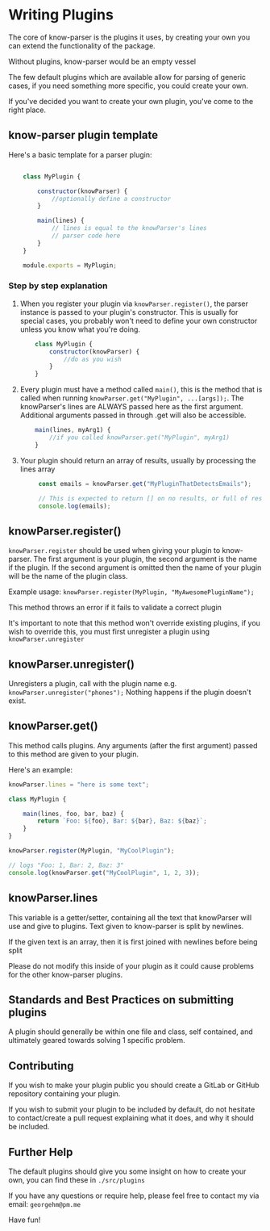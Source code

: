 # Writing Plugins

The core of know-parser is the plugins it uses, by creating your own you can extend the functionality of the package.

Without plugins, know-parser would be an empty vessel

The few default plugins which are available allow for parsing of generic cases, if you need something more specific, you could create your own.

If you've decided you want to create your own plugin, you've come to the right place.

## know-parser plugin template

Here's a basic template for a parser plugin:

```javascript

    class MyPlugin {

        constructor(knowParser) {
            //optionally define a constructor
        }

        main(lines) {
            // lines is equal to the knowParser's lines
            // parser code here
        }
    }

    module.exports = MyPlugin;
```

### Step by step explanation

1. When you register your plugin via `knowParser.register()`, the parser instance is passed to your plugin's constructor. This is usually for special cases, you probably won't need to define your own constructor unless you know what you're doing.

    ```javascript
        class MyPlugin {
            constructor(knowParser) {
                //do as you wish
            }
        }
    ```

2. Every plugin must have a method called `main()`, this is the method that is called when running `knowParser.get("MyPlugin", ...[args]);`. The knowParser's lines are ALWAYS passed here as the first argument. Additional arguments passed in through .get will also be accessible.

    ```javascript
        main(lines, myArg1) {
            //if you called knowParser.get("MyPlugin", myArg1)
        }
    ```

3. Your plugin should return an array of results, usually by processing the lines array

   ```javascript
        const emails = knowParser.get("MyPluginThatDetectsEmails");

        // This is expected to return [] on no results, or full of results
        console.log(emails);
    ```

    

## knowParser.register()

`knowParser.register` should be used when giving your plugin to know-parser. The first argument is your plugin, the second argument is the name if the plugin. If the second argument is omitted then the name of your plugin will be the name of the plugin class.

Example usage: `knowParser.register(MyPlugin, "MyAwesomePluginName");`

This method throws an error if it fails to validate a correct plugin

It's important to note that this method won't override existing plugins, if you wish to override this, you must first unregister a plugin using `knowParser.unregister`

## knowParser.unregister()

Unregisters a plugin, call with the plugin name e.g. `knowParser.unregister("phones");`
Nothing happens if the plugin doesn't exist.

## knowParser.get()

This method calls plugins. Any arguments (after the first argument) passed to this method are given to your plugin.

Here's an example:

```javascript
knowParser.lines = "here is some text";

class MyPlugin {

    main(lines, foo, bar, baz) {
        return `Foo: ${foo}, Bar: ${bar}, Baz: ${baz}`;
    }
}

knowParser.register(MyPlugin, "MyCoolPlugin");

// logs "Foo: 1, Bar: 2, Baz: 3"
console.log(knowParser.get("MyCoolPlugin", 1, 2, 3));
```

## knowParser.lines

This variable is a getter/setter, containing all the text that knowParser will use and give to plugins. Text given to know-parser is split by newlines.

If the given text is an array, then it is first joined with newlines before being split

Please do not modify this inside of your plugin as it could cause problems for the other know-parser plugins.

## Standards and Best Practices on submitting plugins

A plugin should generally be within one file and class, self contained, and ultimately geared towards solving 1 specific problem.

## Contributing

If you wish to make your plugin public you should create a GitLab or GitHub repository containing your plugin.

If you wish to submit your plugin to be included by default, do not hesitate to contact/create a pull request explaining what it does, and why it should be included.

## Further Help

The default plugins should give you some insight on how to create your own, you can find these in `./src/plugins`

If you have any questions or require help, please feel free to contact my via email: `georgehm@pm.me`

Have fun!
